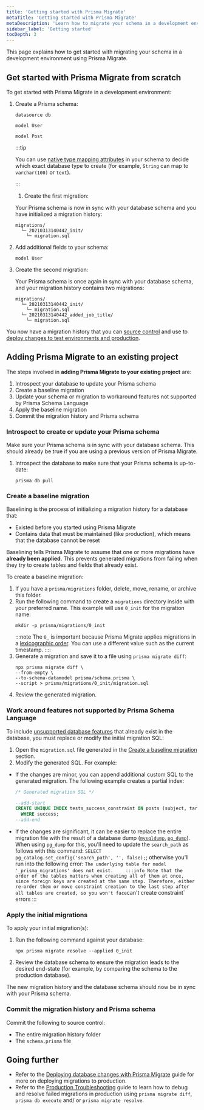 ```yaml
---
title: 'Getting started with Prisma Migrate'
metaTitle: 'Getting started with Prisma Migrate'
metaDescription: 'Learn how to migrate your schema in a development environment using Prisma Migrate.'
sidebar_label: 'Getting started'
tocDepth: 3
---
```


This page explains how to get started with migrating your schema in a development environment using Prisma Migrate.

## Get started with Prisma Migrate from scratch

To get started with Prisma Migrate in a development environment:

1.  Create a Prisma schema:

    ```prisma file=schema.prisma showLineNumbers
    datasource db

    model User

    model Post
    ```

    :::tip

    You can use [native type mapping attributes](/orm/prisma-migrate/workflows/native-database-types) in your schema to decide which exact database type to create (for example, `String` can map to `varchar(100)` or `text`).

    :::
    1.  Create the first migration:

    Your Prisma schema is now in sync with your database schema and you have initialized a migration history:

    ```
    migrations/
      └─ 20210313140442_init/
        └─ migration.sql
    ```

1.  Add additional fields to your schema:

    ```prisma highlight=3;add
    model User
    ```

1.  Create the second migration:

    Your Prisma schema is once again in sync with your database schema, and your migration history contains two migrations:

    ```
    migrations/
      └─ 20210313140442_init/
        └─ migration.sql
      └─ 20210313140442_added_job_title/
        └─ migration.sql
    ```

You now have a migration history that you can [source control](/orm/prisma-migrate/understanding-prisma-migrate/migration-histories#committing-the-migration-history-to-source-control) and use to [deploy changes to test environments and production](/orm/prisma-migrate/workflows/development-and-production#production-and-testing-environments).

## Adding Prisma Migrate to an existing project

The steps involved in **adding Prisma Migrate to your existing project** are:

1. Introspect your database to update your Prisma schema
1. Create a baseline migration
1. Update your schema or migration to workaround features not supported by Prisma Schema Language
1. Apply the baseline migration
1. Commit the migration history and Prisma schema

### Introspect to create or update your Prisma schema

Make sure your Prisma schema is in sync with your database schema. This should already be true if you are using a previous version of Prisma Migrate.

1. Introspect the database to make sure that your Prisma schema is up-to-date:
   ```terminal
   prisma db pull
   ```

### Create a baseline migration

Baselining is the process of initializing a migration history for a database that:

- Existed before you started using Prisma Migrate
- Contains data that must be maintained (like production), which means that the database cannot be reset

Baselining tells Prisma Migrate to assume that one or more migrations have **already been applied**. This prevents generated migrations from failing when they try to create tables and fields that already exist.

To create a baseline migration:

1. If you have a `prisma/migrations` folder, delete, move, rename, or archive this folder.
1. Run the following command to create a `migrations` directory inside with your preferred name. This example will use `0_init` for the migration name:
   ```terminal
   mkdir -p prisma/migrations/0_init
   ```
   :::note
   The `0_` is important because Prisma Migrate applies migrations in a [lexicographic order](https://en.wikipedia.org/wiki/Lexicographic_order). You can use a different value such as the current timestamp.
   ::::
1. Generate a migration and save it to a file using `prisma migrate diff`:
   ```terminal no-lines
   npx prisma migrate diff \
   --from-empty \
   --to-schema-datamodel prisma/schema.prisma \
   --script > prisma/migrations/0_init/migration.sql
   ```
1. Review the generated migration.

### Work around features not supported by Prisma Schema Language

To include [unsupported database features](/orm/prisma-migrate/workflows/unsupported-database-features) that already exist in the database, you must replace or modify the initial migration SQL:

1. Open the `migration.sql` file generated in the [Create a baseline migration](#create-a-baseline-migration) section.
1. Modify the generated SQL. For example:

- If the changes are minor, you can append additional custom SQL to the generated migration. The following example creates a partial index:

  ```sql
  /* Generated migration SQL */

  --add-start
  CREATE UNIQUE INDEX tests_success_constraint ON posts (subject, target)
    WHERE success;
  --add-end
  ```

- If the changes are significant, it can be easier to replace the entire migration file with the result of a database dump ([`mysqldump`](https://dev.mysql.com/doc/refman/8.0/en/mysqldump.html), [`pg_dump`](https://www.postgresql.org/docs/12/app-pgdump.html)). When using `pg_dump` for this, you'll need to update the `search_path` as follows with this command: `SELECT pg_catalog.set_config('search_path', '', false);`; otherwise you'll run into the following error: `The underlying table for model '_prisma_migrations' does not exist.`
  `    :::info
Note that the order of the tables matters when creating all of them at once, since foreign keys are created at the same step. Therefore, either re-order them or move constraint creation to the last step after all tables are created, so you won't face`can't create constraint` errors
  :::

### Apply the initial migrations

To apply your initial migration(s):

1. Run the following command against your database:

   ```terminal
   npx prisma migrate resolve --applied 0_init
   ```

1. Review the database schema to ensure the migration leads to the desired end-state (for example, by comparing the schema to the production database).

The new migration history and the database schema should now be in sync with your Prisma schema.

### Commit the migration history and Prisma schema

Commit the following to source control:

- The entire migration history folder
- The `schema.prisma` file

## Going further

- Refer to the [Deploying database changes with Prisma Migrate](/orm/prisma-client/deployment/deploy-database-changes-with-prisma-migrate) guide for more on deploying migrations to production.
- Refer to the [Production Troubleshooting](/orm/prisma-migrate/workflows/patching-and-hotfixing#fixing-failed-migrations-with-migrate-diff-and-db-execute) guide to learn how to debug and resolve failed migrations in production using `prisma migrate diff`, `prisma db execute` and/ or `prisma migrate resolve`.

